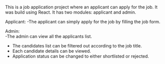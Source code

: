 This is a job application project where an applicant can apply for the job.  It was build using React. It has two modules: applicant and admin.

Applicant:
-The applicant can simply apply for the job by filling the job form.

Admin:  
-The admin can view all the applicants list.
- The candidates list can be filtered out according to the job title.
- Each candidate details can be viewed.
- Application status can be changed to either shortlisted or rejected.


